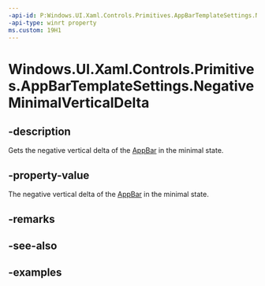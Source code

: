 ```yaml
---
-api-id: P:Windows.UI.Xaml.Controls.Primitives.AppBarTemplateSettings.NegativeMinimalVerticalDelta
-api-type: winrt property
ms.custom: 19H1
---
```


<!-- Property syntax.
public double NegativeMinimalVerticalDelta { get; }
-->

# Windows.UI.Xaml.Controls.Primitives.AppBarTemplateSettings.NegativeMinimalVerticalDelta

## -description

Gets the negative vertical delta of the [AppBar](../windows.ui.xaml.controls/appbar.md) in the minimal state.



## -property-value

The negative vertical delta of the [AppBar](../windows.ui.xaml.controls/appbar.md) in the minimal state.

## -remarks

## -see-also

## -examples


